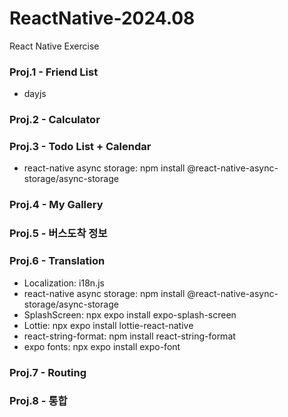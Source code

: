 # ReactNative-2024.08
React Native Exercise

### Proj.1 - Friend List
- dayjs

### Proj.2 - Calculator


### Proj.3 - Todo List + Calendar
- react-native async storage: npm install @react-native-async-storage/async-storage

### Proj.4 - My Gallery


### Proj.5 - 버스도착 정보


### Proj.6 - Translation
- Localization: i18n.js
- react-native async storage: npm install @react-native-async-storage/async-storage
- SplashScreen: npx expo install expo-splash-screen
- Lottie: npx expo install lottie-react-native
- react-string-format: npm install react-string-format
- expo fonts: npx expo install expo-font

### Proj.7 - Routing


### Proj.8 - 통합
